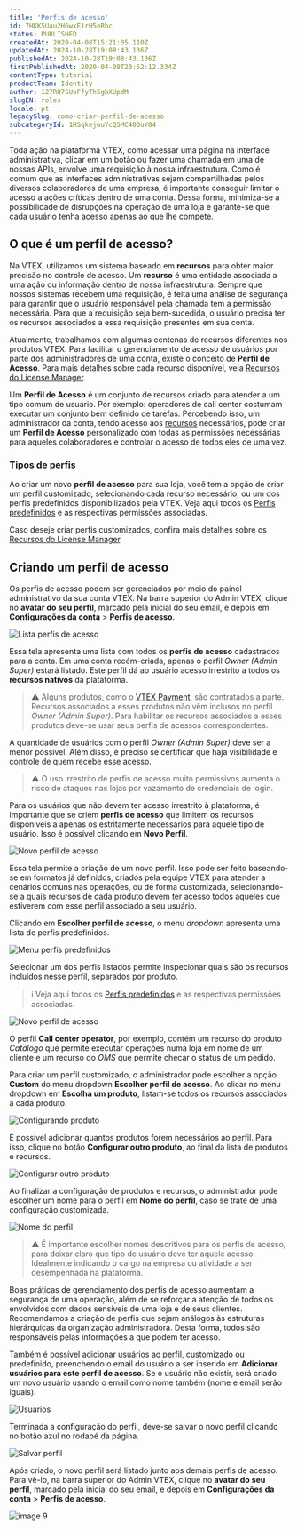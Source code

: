 ```yaml
---
title: 'Perfis de acesso'
id: 7HKK5Uau2H6wxE1rH5oRbc
status: PUBLISHED
createdAt: 2020-04-08T15:21:05.110Z
updatedAt: 2024-10-28T19:08:43.136Z
publishedAt: 2024-10-28T19:08:43.136Z
firstPublishedAt: 2020-04-08T20:52:12.334Z
contentType: tutorial
productTeam: Identity
author: 127RQ7SUoFfyTh5gbXUpdM
slugEN: roles
locale: pt
legacySlug: como-criar-perfil-de-acesso
subcategoryId: 1HSqkejwuYcQSMC400uY84
---
```


Toda ação na plataforma VTEX, como acessar uma página na interface administrativa, clicar em um botão ou fazer uma chamada em uma de nossas APIs, envolve uma requisição à nossa infraestrutura. Como é comum que as interfaces administrativas sejam compartilhadas pelos diversos colaboradores de uma empresa, é importante conseguir limitar o acesso a ações críticas dentro de uma conta. Dessa forma, minimiza-se a possibilidade de disrupções na operação de uma loja e garante-se que cada usuário tenha acesso apenas ao que lhe compete.

## O que é um perfil de acesso?

Na VTEX, utilizamos um sistema baseado em **recursos** para obter maior precisão no controle de acesso. Um **recurso** é uma entidade associada a uma ação ou informação dentro de nossa infraestrutura. Sempre que nossos sistemas recebem uma requisição, é feita uma análise de segurança para garantir que o usuário responsável pela chamada tem a permissão necessária. Para que a requisição seja bem-sucedida, o usuário precisa ter os recursos associados a essa requisição presentes em sua conta.  

Atualmente, trabalhamos com algumas centenas de recursos diferentes nos produtos VTEX. Para facilitar o gerenciamento de acesso de usuários por parte dos administradores de uma conta, existe o conceito de **Perfil de Acesso**. Para mais detalhes sobre cada recurso disponível, veja [Recursos do License Manager](https://help.vtex.com/pt/tutorial/license-manager-resources--3q6ztrC8YynQf6rdc6euk3).

Um **Perfil de Acesso** é um conjunto de recursos criado para atender a um tipo comum de usuário. Por exemplo: operadores de call center costumam executar um conjunto bem definido de tarefas. Percebendo isso, um administrador da conta, tendo acesso aos [recursos](https://help.vtex.com/pt/tutorial/license-manager-resources--3q6ztrC8YynQf6rdc6euk3#) necessários, pode criar um **Perfil de Acesso** personalizado com todas as permissões necessárias para aqueles colaboradores e controlar o acesso de todos eles de uma vez.

### Tipos de perfis

Ao criar um novo **perfil de acesso** para sua loja, você tem a opção de criar um perfil customizado, selecionando cada recurso necessário, ou um dos perfis predefinidos disponibilizados pela VTEX. Veja aqui todos os [Perfis predefinidos](https://help.vtex.com/pt/tutorial/predefined-roles--jGDurZKJHvHJS13LnO7Dy#) e as respectivas permissões associadas.

Caso deseje criar perfis customizados, confira mais detalhes sobre os [Recursos do License Manager](https://help.vtex.com/pt/tutorial/license-manager-resources--3q6ztrC8YynQf6rdc6euk3#).

## Criando um perfil de acesso

Os perfis de acesso podem ser gerenciados por meio do painel administrativo da sua conta VTEX. Na barra superior do Admin VTEX, clique no **avatar do seu perfil**, marcado pela inicial do seu email, e depois em **Configurações da conta** > **Perfis de acesso**.

![Lista perfis de acesso](https://raw.githubusercontent.com/vtexdocs/help-center-content/refs/heads/main/_1.png)

Essa tela apresenta uma lista com todos os **perfis de acesso** cadastrados para a conta. Em uma conta recém-criada, apenas o perfil *Owner (Admin Super)* estará listado. Este perfil dá ao usuário acesso irrestrito a todos os **recursos nativos** da plataforma.

>⚠️ Alguns produtos, como o [VTEX Payment](https://help.vtex.com/pt/tracks/vtex-payment--7iCCIoIZFmd9OabU6QlmXu/1lZWKCGdy7xpYjukTLfFJL), são contratados a parte. Recursos associados a esses produtos não vêm inclusos no perfil <i>Owner (Admin Super)</i>. Para habilitar os recursos associados a esses produtos deve-se usar seus perfis de acessos correspondentes.

A quantidade de usuários com o perfil *Owner (Admin Super)* deve ser a menor possível. Além disso, é preciso se certificar que haja visibilidade e controle de quem recebe esse acesso.

>⚠️ O uso irrestrito de perfis de acesso muito permissivos aumenta o risco de ataques nas lojas por vazamento de credenciais de login.

Para os usuários que não devem ter acesso irrestrito à plataforma, é importante que se criem **perfis de acesso** que limitem os recursos disponíveis a apenas os estritamente necessários para aquele tipo de usuário. Isso é possível clicando em **Novo Perfil**.

![Novo perfil de acesso](https://raw.githubusercontent.com/vtexdocs/help-center-content/refs/heads/main/_2.png)

Essa tela permite a criação de um novo perfil. Isso pode ser feito baseando-se em formatos já definidos, criados pela equipe VTEX para atender a cenários comuns nas operações, ou de forma customizada, selecionando-se a quais recursos de cada produto devem ter acesso todos aqueles que estiverem com esse perfil associado a seu usuário.

Clicando em **Escolher perfil de acesso**, o menu *dropdown* apresenta uma lista de perfis predefinidos.  

![Menu perfis predefinidos](https://raw.githubusercontent.com/vtexdocs/help-center-content/refs/heads/main/_3.png)

Selecionar um dos perfis listados permite inspecionar quais são os recursos incluídos nesse perfil, separados por produto.

>ℹ️ Veja aqui todos os [Perfis predefinidos](https://help.vtex.com/pt/tutorial/predefined-roles--jGDurZKJHvHJS13LnO7Dy) e as respectivas permissões associadas.

![Novo perfil de acesso](https://raw.githubusercontent.com/vtexdocs/help-center-content/refs/heads/main/_4.png)

O perfil **Call center operator**, por exemplo, contém um recurso do produto *Catálogo* que permite executar operações numa loja em nome de um cliente e um recurso do *OMS* que permite checar o status de um pedido.

Para criar um perfil customizado, o administrador pode escolher a opção **Custom** do menu dropdown **Escolher perfil de acesso**. Ao clicar no menu dropdown em **Escolha um produto**, listam-se todos os recursos associados a cada produto.

![Configurando produto](https://raw.githubusercontent.com/vtexdocs/help-center-content/refs/heads/main/_5.png)

É possível adicionar quantos produtos forem necessários ao perfil. Para isso, clique no botão **Configurar outro produto**, ao final da lista de produtos e recursos.

![Configurar outro produto](https://raw.githubusercontent.com/vtexdocs/help-center-content/refs/heads/main/_6.png)

Ao finalizar a configuração de produtos e recursos, o administrador pode escolher um nome para o perfil em **Nome do perfil**, caso se trate de uma configuração customizada.

![Nome do perfil](https://raw.githubusercontent.com/vtexdocs/help-center-content/refs/heads/main/_7.png)

>⚠️ É importante escolher nomes descritivos para os perfis de acesso, para deixar claro que tipo de usuário deve ter aquele acesso. Idealmente indicando o cargo na empresa ou atividade a ser desempenhada na plataforma.

Boas práticas de gerenciamento dos perfis de acesso aumentam a segurança de uma operação, além de se reforçar a atenção de todos os envolvidos com dados sensíveis de uma loja e de seus clientes. Recomendamos a criação de perfis que sejam análogos às estruturas hierárquicas da organização administradora. Desta forma, todos são responsáveis pelas informações a que podem ter acesso.

Também é possível adicionar usuários ao perfil, customizado ou predefinido, preenchendo o email do usuário a ser inserido em **Adicionar usuários para este perfil de acesso**. Se o usuário não existir, será criado um novo usuário usando o email como nome também (nome e email serão iguais).

![Usuários](https://raw.githubusercontent.com/vtexdocs/help-center-content/refs/heads/main/_8.png)

Terminada a configuração do perfil, deve-se salvar o novo perfil clicando no botão azul no rodapé da página.

![Salvar perfil](https://raw.githubusercontent.com/vtexdocs/help-center-content/refs/heads/main/_9.png)

Após criado, o novo perfil será listado junto aos demais perfis de acesso. Para vê-lo, na barra superior do Admin VTEX, clique no **avatar do seu perfil**, marcado pela inicial do seu email, e depois em **Configurações da conta** > **Perfis de acesso**.

![image 9](https://raw.githubusercontent.com/vtexdocs/help-center-content/refs/heads/main/_10.png)

